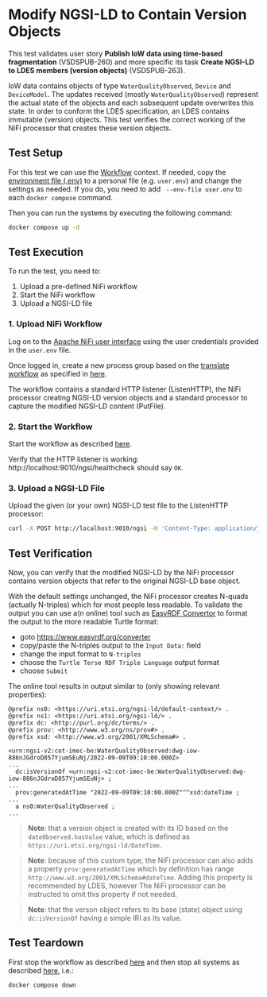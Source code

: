 # Modify NGSI-LD to Contain Version Objects
This test validates user story **Publish IoW data using time-based fragmentation** (VSDSPUB-260) and more specific its task **Create NGSI-LD to LDES members (version objects)** (VSDSPUB-263).

IoW data contains objects of type `WaterQualityObserved`, `Device` and `DeviceModel`. The updates received (mostly `WaterQualityObserved`) represent the actual state of the objects and each subsequent update overwrites this state. In order to conform the LDES specification, an LDES contains immutable (version) objects. This test verifies the correct working of the NiFi processor that creates these version objects.

## Test Setup
For this test we can use the [Workflow](../../../support/context/workflow/README.md) context. If needed, copy the [environment file (.env)](./.env) to a personal file (e.g. `user.env`) and change the settings as needed. If you do, you need to add ` --env-file user.env` to each `docker compose` command.

Then you can run the systems by executing the following command:
```bash
docker compose up -d
```

## Test Execution
To run the test, you need to:
1. Upload a pre-defined NiFi workflow
2. Start the NiFi workflow
3. Upload a NGSI-LD file

### 1. Upload NiFi Workflow
Log on to the [Apache NiFi user interface](https://localhost:8443/nifi) using the user credentials provided in the `user.env` file.

Once logged in, create a new process group based on the [translate workflow](./nifi-workflow.json) as specified in [here](../../../support/context/workflow/README.md#creating-a-workflow).

The workflow contains a standard HTTP listener (ListenHTTP), the NiFi processor creating NGSI-LD version objects and a standard processor to capture the modified NGSI-LD content (PutFile).

### 2. Start the Workflow
Start the workflow as described [here](../../../support/context/workflow/README.md#starting-a-workflow).

Verify that the HTTP listener is working: http://localhost:9010/ngsi/healthcheck should say `OK`.

### 3. Upload a NGSI-LD File
Upload the given (or your own) NGSI-LD test file to the ListenHTTP processor:

```bash
curl -X POST http://localhost:9010/ngsi -H 'Content-Type: application/json' -d '@data/input/WaterQualityObserved.json' 
```

## Test Verification
Now, you can verify that the modified NGSI-LD by the NiFi processor contains version objects that refer to the original NGSI-LD base object.

With the default settings unchanged, the NiFi processor creates N-quads (actually N-triples) which for most people less readable. To validate the output you can use a(n online) tool such as [EasyRDF Convertor](https://www.easyrdf.org/converter) to format the output to the more readable Turtle format:
* goto https://www.easyrdf.org/converter
* copy/paste the N-triples output to the `Input Data:` field
* change the input format to `N-triples`
* choose the `Turtle Terse RDF Triple Language` output format
* choose `Submit`

The online tool results in output similar to (only showing relevant properties):
```
@prefix ns0: <https://uri.etsi.org/ngsi-ld/default-context/> .
@prefix ns1: <https://uri.etsi.org/ngsi-ld/> .
@prefix dc: <http://purl.org/dc/terms/> .
@prefix prov: <http://www.w3.org/ns/prov#> .
@prefix xsd: <http://www.w3.org/2001/XMLSchema#> .

<urn:ngsi-v2:cot-imec-be:WaterQualityObserved:dwg-iow-886nJGdroD857YjumSEuNj/2022-09-09T09:10:00.000Z>
...
  dc:isVersionOf <urn:ngsi-v2:cot-imec-be:WaterQualityObserved:dwg-iow-886nJGdroD857YjumSEuNj> ;
...
  prov:generatedAtTime "2022-09-09T09:10:00.000Z"^^xsd:dateTime ;
...
  a ns0:WaterQualityObserved ;
...
```

> **Note**: that a version object is created with its ID based on the `dateObserved.hasValue` value, which is defined as `https://uri.etsi.org/ngsi-ld/DateTime`.

> **Note**: because of this custom type, the NiFi processor can also adds a property `prov:generatedAtTime` which by definition has range `http://www.w3.org/2001/XMLSchema#dateTime`. Adding this property is recommended by LDES, however The NiFi processor can be instructed to omit this property if not needed.

> **Note**: that the verson object refers to its base (state) object using `dc:isVersionOf` having a simple IRI as its value.

## Test Teardown
First stop the workflow as described [here](../../../support/context/workflow/README.md#stopping-a-workflow) and then stop all systems as described [here](../../../support/context/gtfs2ldes-workflow-server-mongo/README.md#stop-the-systems), i.e.:
```bash
docker compose down
```
